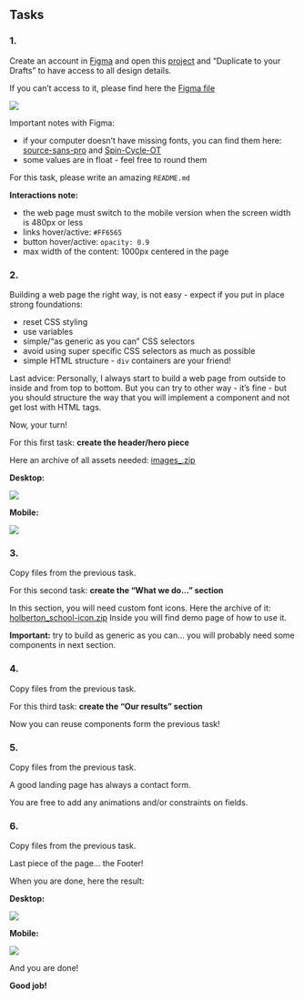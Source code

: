## Tasks

### 1.

Create an account in [Figma](/rltoken/y6_o1T-HtCyTAGuOJqdA_g "Figma") and open this [project](/rltoken/SpYRV14tPxTZJSjU2Eoh4A "project") and “Duplicate to your Drafts” to have access to all design details.

If you can’t access to it, please find here the [Figma file](/rltoken/tWEPFyHyXyNO9Xfi2Er2EA "Figma file")

![](https://s3.eu-west-3.amazonaws.com/hbtn.intranet/uploads/medias/2020/3/559ad8d43fb61e310e2b.png?X-Amz-Algorithm=AWS4-HMAC-SHA256&X-Amz-Credential=AKIA4MYA5JM5DUTZGMZG%2F20250901%2Feu-west-3%2Fs3%2Faws4_request&X-Amz-Date=20250901T080641Z&X-Amz-Expires=86400&X-Amz-SignedHeaders=host&X-Amz-Signature=c75e65b31e1243a9ae7b3ec5aac07bc9d2fe15257a57dcda206b8677024c5009)

Important notes with Figma:

- if your computer doesn’t have missing fonts, you can find them here: [source-sans-pro](/rltoken/yvx4-XkjAQJgHlN6RAoKWQ "source-sans-pro") and [Spin-Cycle-OT](/rltoken/Jw0FKYKB6l5_2Koto0duTA "Spin-Cycle-OT")
- some values are in float - feel free to round them

For this task, please write an amazing `README.md`

**Interactions note:**

- the web page must switch to the mobile version when the screen width is 480px or less
- links hover/active: `#FF6565`
- button hover/active: `opacity: 0.9`
- max width of the content: 1000px centered in the page

### 2.

Building a web page the right way, is not easy - expect if you put in place strong foundations:

- reset CSS styling
- use variables
- simple/“as generic as you can” CSS selectors
- avoid using super specific CSS selectors as much as possible
- simple HTML structure - `div` containers are your friend!

Last advice: Personally, I always start to build a web page from outside to inside and from top to bottom. But you can try to other way - it’s fine - but you should structure the way that you will implement a component and not get lost with HTML tags.

Now, your turn!

For this first task: **create the header/hero piece**

Here an archive of all assets needed: [images\_.zip](https://s3.eu-west-3.amazonaws.com/hbtn.intranet/uploads/misc/2020/3/d1597894d79386c83b9b.zip?X-Amz-Algorithm=AWS4-HMAC-SHA256&X-Amz-Credential=AKIA4MYA5JM5DUTZGMZG%2F20250901%2Feu-west-3%2Fs3%2Faws4_request&X-Amz-Date=20250901T080641Z&X-Amz-Expires=345600&X-Amz-SignedHeaders=host&X-Amz-Signature=af76d150604de9628e1abba6ff6fe42f9b8351849ca298558fc229995648292a "images_.zip")

**Desktop:**

![](https://s3.eu-west-3.amazonaws.com/hbtn.intranet/uploads/medias/2020/3/4a93441c93989ad7ea72.gif?X-Amz-Algorithm=AWS4-HMAC-SHA256&X-Amz-Credential=AKIA4MYA5JM5DUTZGMZG%2F20250901%2Feu-west-3%2Fs3%2Faws4_request&X-Amz-Date=20250901T080641Z&X-Amz-Expires=86400&X-Amz-SignedHeaders=host&X-Amz-Signature=7461066a5547dabeb06d45b7fa8fc4541673c92ba413ca88a9b3dcd148d13db6)

**Mobile:**

![](https://s3.eu-west-3.amazonaws.com/hbtn.intranet/uploads/medias/2020/3/75a582f98640445a2dbf.gif?X-Amz-Algorithm=AWS4-HMAC-SHA256&X-Amz-Credential=AKIA4MYA5JM5DUTZGMZG%2F20250901%2Feu-west-3%2Fs3%2Faws4_request&X-Amz-Date=20250901T080641Z&X-Amz-Expires=86400&X-Amz-SignedHeaders=host&X-Amz-Signature=bd972880a5f9b1823a03069da4217e3196495acdb282163399d1fc45135112f1)

### 3.

Copy files from the previous task.

For this second task: **create the “What we do…” section**

In this section, you will need custom font icons. Here the archive of it: [holberton_school-icon.zip](https://s3.eu-west-3.amazonaws.com/hbtn.intranet/uploads/misc/2020/3/7159d988278de54d859d.zip?X-Amz-Algorithm=AWS4-HMAC-SHA256&X-Amz-Credential=AKIA4MYA5JM5DUTZGMZG%2F20250901%2Feu-west-3%2Fs3%2Faws4_request&X-Amz-Date=20250901T080641Z&X-Amz-Expires=345600&X-Amz-SignedHeaders=host&X-Amz-Signature=1f77e410409212b77a6642c5f3c37dc1407d2ba210d8695484a2afa653028bed "holberton_school-icon.zip") Inside you will find demo page of how to use it.

**Important:** try to build as generic as you can… you will probably need some components in next section.

### 4.

Copy files from the previous task.

For this third task: **create the “Our results” section**

Now you can reuse components form the previous task!

### 5.

Copy files from the previous task.

A good landing page has always a contact form.

You are free to add any animations and/or constraints on fields.

### 6.

Copy files from the previous task.

Last piece of the page… the Footer!

When you are done, here the result:

**Desktop:**

![](https://s3.eu-west-3.amazonaws.com/hbtn.intranet/uploads/medias/2020/3/3b5a9f7948a58d58bd43.gif?X-Amz-Algorithm=AWS4-HMAC-SHA256&X-Amz-Credential=AKIA4MYA5JM5DUTZGMZG%2F20250901%2Feu-west-3%2Fs3%2Faws4_request&X-Amz-Date=20250901T080641Z&X-Amz-Expires=86400&X-Amz-SignedHeaders=host&X-Amz-Signature=879cf5cc4f85d1c2de7291f8c79c7c8bbfd853de6de681031b55dffe645a498a)

**Mobile:**

![](https://s3.eu-west-3.amazonaws.com/hbtn.intranet/uploads/medias/2020/3/83d6311e87d4775ca4b3.gif?X-Amz-Algorithm=AWS4-HMAC-SHA256&X-Amz-Credential=AKIA4MYA5JM5DUTZGMZG%2F20250901%2Feu-west-3%2Fs3%2Faws4_request&X-Amz-Date=20250901T080641Z&X-Amz-Expires=86400&X-Amz-SignedHeaders=host&X-Amz-Signature=73cf6bdd97e4c10bbc2c2abc6fb811f69e1ab39a4ff9ff4eb35a06a897b2e33a)

And you are done!

**Good job!**
